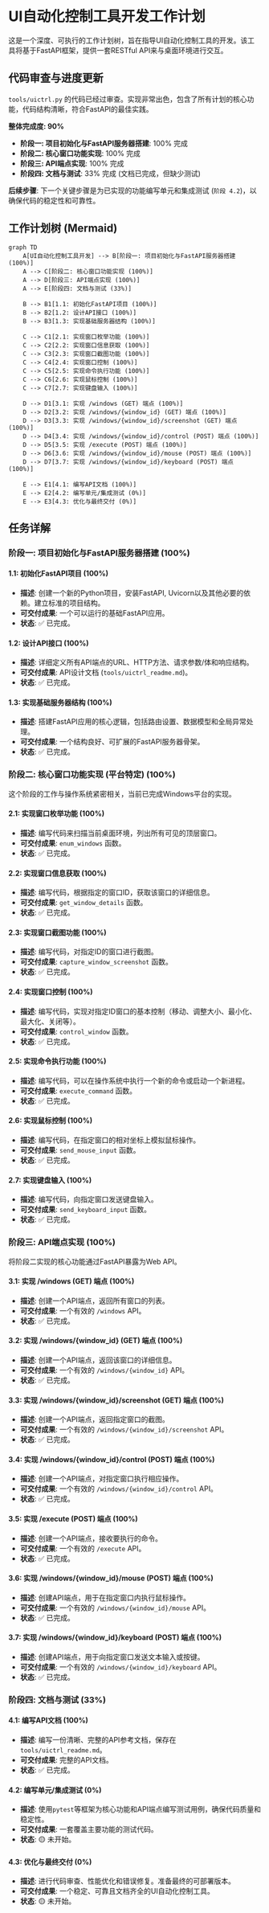# UI自动化控制工具开发工作计划

这是一个深度、可执行的工作计划树，旨在指导UI自动化控制工具的开发。该工具将基于FastAPI框架，提供一套RESTful API来与桌面环境进行交互。

## 代码审查与进度更新

`tools/uictrl.py` 的代码已经过审查。实现非常出色，包含了所有计划的核心功能，代码结构清晰，符合FastAPI的最佳实践。

**整体完成度: 90%**

- **阶段一: 项目初始化与FastAPI服务器搭建**: 100% 完成
- **阶段二: 核心窗口功能实现**: 100% 完成
- **阶段三: API端点实现**: 100% 完成
- **阶段四: 文档与测试**: 33% 完成 (文档已完成，但缺少测试)

**后续步骤**:
下一个关键步骤是为已实现的功能编写单元和集成测试 (`阶段 4.2`)，以确保代码的稳定性和可靠性。

## 工作计划树 (Mermaid)

```mermaid
graph TD
    A[UI自动化控制工具开发] --> B[阶段一: 项目初始化与FastAPI服务器搭建 (100%)]
    A --> C[阶段二: 核心窗口功能实现 (100%)]
    A --> D[阶段三: API端点实现 (100%)]
    A --> E[阶段四: 文档与测试 (33%)]

    B --> B1[1.1: 初始化FastAPI项目 (100%)]
    B --> B2[1.2: 设计API接口 (100%)]
    B --> B3[1.3: 实现基础服务器结构 (100%)]

    C --> C1[2.1: 实现窗口枚举功能 (100%)]
    C --> C2[2.2: 实现窗口信息获取 (100%)]
    C --> C3[2.3: 实现窗口截图功能 (100%)]
    C --> C4[2.4: 实现窗口控制 (100%)]
    C --> C5[2.5: 实现命令执行功能 (100%)]
    C --> C6[2.6: 实现鼠标控制 (100%)]
    C --> C7[2.7: 实现键盘输入 (100%)]

    D --> D1[3.1: 实现 /windows (GET) 端点 (100%)]
    D --> D2[3.2: 实现 /windows/{window_id} (GET) 端点 (100%)]
    D --> D3[3.3: 实现 /windows/{window_id}/screenshot (GET) 端点 (100%)]
    D --> D4[3.4: 实现 /windows/{window_id}/control (POST) 端点 (100%)]
    D --> D5[3.5: 实现 /execute (POST) 端点 (100%)]
    D --> D6[3.6: 实现 /windows/{window_id}/mouse (POST) 端点 (100%)]
    D --> D7[3.7: 实现 /windows/{window_id}/keyboard (POST) 端点 (100%)]

    E --> E1[4.1: 编写API文档 (100%)]
    E --> E2[4.2: 编写单元/集成测试 (0%)]
    E --> E3[4.3: 优化与最终交付 (0%)]
```

## 任务详解

### 阶段一: 项目初始化与FastAPI服务器搭建 (100%)

#### 1.1: 初始化FastAPI项目 (100%)
*   **描述**: 创建一个新的Python项目，安装FastAPI, Uvicorn以及其他必要的依赖。建立标准的项目结构。
*   **可交付成果**: 一个可以运行的基础FastAPI应用。
*   **状态**: ✅ 已完成。

#### 1.2: 设计API接口 (100%)
*   **描述**: 详细定义所有API端点的URL、HTTP方法、请求参数/体和响应结构。
*   **可交付成果**: API设计文档 (`tools/uictrl_readme.md`)。
*   **状态**: ✅ 已完成。

#### 1.3: 实现基础服务器结构 (100%)
*   **描述**: 搭建FastAPI应用的核心逻辑，包括路由设置、数据模型和全局异常处理。
*   **可交付成果**: 一个结构良好、可扩展的FastAPI服务器骨架。
*   **状态**: ✅ 已完成。

### 阶段二: 核心窗口功能实现 (平台特定) (100%)

这个阶段的工作与操作系统紧密相关，当前已完成Windows平台的实现。

#### 2.1: 实现窗口枚举功能 (100%)
*   **描述**: 编写代码来扫描当前桌面环境，列出所有可见的顶层窗口。
*   **可交付成果**: `enum_windows` 函数。
*   **状态**: ✅ 已完成。

#### 2.2: 实现窗口信息获取 (100%)
*   **描述**: 编写代码，根据指定的窗口ID，获取该窗口的详细信息。
*   **可交付成果**: `get_window_details` 函数。
*   **状态**: ✅ 已完成。

#### 2.3: 实现窗口截图功能 (100%)
*   **描述**: 编写代码，对指定ID的窗口进行截图。
*   **可交付成果**: `capture_window_screenshot` 函数。
*   **状态**: ✅ 已完成。

#### 2.4: 实现窗口控制 (100%)
*   **描述**: 编写代码，实现对指定ID窗口的基本控制（移动、调整大小、最小化、最大化、关闭等）。
*   **可交付成果**: `control_window` 函数。
*   **状态**: ✅ 已完成。

#### 2.5: 实现命令执行功能 (100%)
*   **描述**: 编写代码，可以在操作系统中执行一个新的命令或启动一个新进程。
*   **可交付成果**: `execute_command` 函数。
*   **状态**: ✅ 已完成。

#### 2.6: 实现鼠标控制 (100%)
*   **描述**: 编写代码，在指定窗口的相对坐标上模拟鼠标操作。
*   **可交付成果**: `send_mouse_input` 函数。
*   **状态**: ✅ 已完成。

#### 2.7: 实现键盘输入 (100%)
*   **描述**: 编写代码，向指定窗口发送键盘输入。
*   **可交付成果**: `send_keyboard_input` 函数。
*   **状态**: ✅ 已完成。

### 阶段三: API端点实现 (100%)

将阶段二实现的核心功能通过FastAPI暴露为Web API。

#### 3.1: 实现 /windows (GET) 端点 (100%)
*   **描述**: 创建一个API端点，返回所有窗口的列表。
*   **可交付成果**: 一个有效的 `/windows` API。
*   **状态**: ✅ 已完成。

#### 3.2: 实现 /windows/{window_id} (GET) 端点 (100%)
*   **描述**: 创建一个API端点，返回该窗口的详细信息。
*   **可交付成果**: 一个有效的 `/windows/{window_id}` API。
*   **状态**: ✅ 已完成。

#### 3.3: 实现 /windows/{window_id}/screenshot (GET) 端点 (100%)
*   **描述**: 创建一个API端点，返回指定窗口的截图。
*   **可交付成果**: 一个有效的 `/windows/{window_id}/screenshot` API。
*   **状态**: ✅ 已完成。

#### 3.4: 实现 /windows/{window_id}/control (POST) 端点 (100%)
*   **描述**: 创建一个API端点，对指定窗口执行相应操作。
*   **可交付成果**: 一个有效的 `/windows/{window_id}/control` API。
*   **状态**: ✅ 已完成。

#### 3.5: 实现 /execute (POST) 端点 (100%)
*   **描述**: 创建一个API端点，接收要执行的命令。
*   **可交付成果**: 一个有效的 `/execute` API。
*   **状态**: ✅ 已完成。

#### 3.6: 实现 /windows/{window_id}/mouse (POST) 端点 (100%)
*   **描述**: 创建API端点，用于在指定窗口内执行鼠标操作。
*   **可交付成果**: 一个有效的 `/windows/{window_id}/mouse` API。
*   **状态**: ✅ 已完成。

#### 3.7: 实现 /windows/{window_id}/keyboard (POST) 端点 (100%)
*   **描述**: 创建API端点，用于向指定窗口发送文本输入或按键。
*   **可交付成果**: 一个有效的 `/windows/{window_id}/keyboard` API。
*   **状态**: ✅ 已完成。

### 阶段四: 文档与测试 (33%)

#### 4.1: 编写API文档 (100%)
*   **描述**: 编写一份清晰、完整的API参考文档，保存在 `tools/uictrl_readme.md`。
*   **可交付成果**: 完整的API文档。
*   **状态**: ✅ 已完成。

#### 4.2: 编写单元/集成测试 (0%)
*   **描述**: 使用`pytest`等框架为核心功能和API端点编写测试用例，确保代码质量和稳定性。
*   **可交付成果**: 一套覆盖主要功能的测试代码。
*   **状态**: 🟡 未开始。

#### 4.3: 优化与最终交付 (0%)
*   **描述**: 进行代码审查、性能优化和错误修复。准备最终的可部署版本。
*   **可交付成果**: 一个稳定、可靠且文档齐全的UI自动化控制工具。
*   **状态**: 🟡 未开始。 